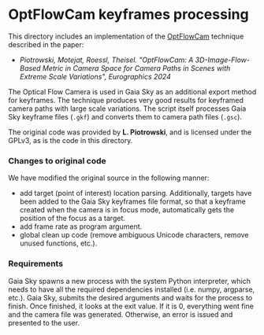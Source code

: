 # OptFlowCam keyframes processing

This directory includes an implementation of the [OptFlowCam](https://livelyliz.github.io/OptFlowCam/) technique described in the paper:

- *Piotrowski, Motejat, Roessl, Theisel. "OptFlowCam: A 3D-Image-Flow-Based Metric in Camera Space
for Camera Paths in Scenes with Extreme Scale Variations", Eurographics 2024*

The Optical Flow Camera is used in Gaia Sky as an additional export method for keyframes. The technique produces very good results for keyframed camera paths with large scale variations. The script
 itself processes Gaia Sky keyframe files (``.gkf``) and converts them to camera path files (``.gsc``).

The original code was provided by **L. Piotrowski**, and is licensed under the GPLv3, as is the
code in this directory.

### Changes to original code

We have modified the original source in the following manner:

- add target (point of interest) location parsing. Additionally, targets have been added to the Gaia Sky keyframes file format, so that a keyframe created when the camera is in focus mode, automatically gets the position of the focus as a target.
- add frame rate as program argument.
- global clean up code (remove ambiguous Unicode characters, remove unused functions, etc.).

### Requirements

Gaia Sky spawns a new process with the system Python interpreter, which needs to have all the required dependencies installed (i.e. numpy, argparse, etc.). Gaia Sky, submits the desired arguments and waits for the process to finish. Once finished, it looks at the exit value. If it is 0, everything went fine and the camera file was generated. Otherwise, an error is issued and presented to the user.

